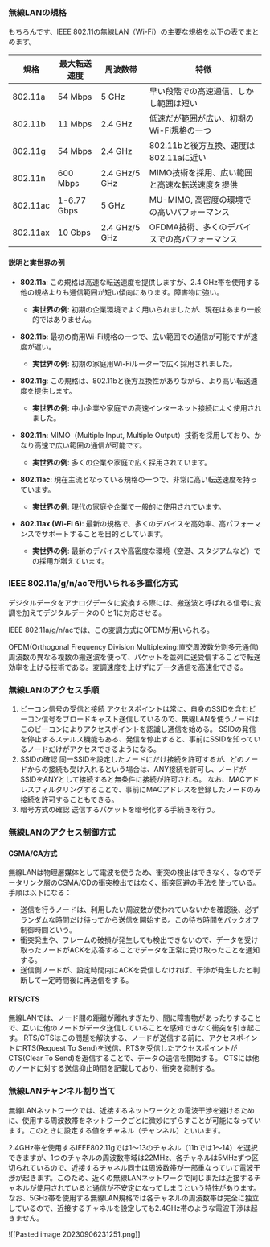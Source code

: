 ### 無線LANの規格
もちろんです、IEEE 802.11の無線LAN（Wi-Fi）の主要な規格を以下の表でまとめます。

| 規格       | 最大転送速度  | 周波数帯       | 特徴                                          |
|------------|--------------|----------------|-----------------------------------------------|
| 802.11a    | 54 Mbps      | 5 GHz          | 早い段階での高速通信、しかし範囲は短い           |
| 802.11b    | 11 Mbps      | 2.4 GHz        | 低速だが範囲が広い、初期のWi-Fi規格の一つ       |
| 802.11g    | 54 Mbps      | 2.4 GHz        | 802.11bと後方互換、速度は802.11aに近い          |
| 802.11n    | 600 Mbps     | 2.4 GHz/5 GHz  | MIMO技術を採用、広い範囲と高速な転送速度を提供  |
| 802.11ac   | 1-6.77 Gbps  | 5 GHz          | MU-MIMO, 高密度の環境での高いパフォーマンス    |
| 802.11ax   | 10 Gbps      | 2.4 GHz/5 GHz  | OFDMA技術、多くのデバイスでの高パフォーマンス   |

#### 説明と実世界の例

- **802.11a**: この規格は高速な転送速度を提供しますが、2.4 GHz帯を使用する他の規格よりも通信範囲が短い傾向にあります。障害物に強い。
    - **実世界の例**: 初期の企業環境でよく用いられましたが、現在はあまり一般的ではありません。

- **802.11b**: 最初の商用Wi-Fi規格の一つで、広い範囲での通信が可能ですが速度が遅い。
    - **実世界の例**: 初期の家庭用Wi-Fiルーターで広く採用されました。

- **802.11g**: この規格は、802.11bと後方互換性がありながら、より高い転送速度を提供します。
    - **実世界の例**: 中小企業や家庭での高速インターネット接続によく使用されました。

- **802.11n**: MIMO（Multiple Input, Multiple Output）技術を採用しており、かなり高速で広い範囲の通信が可能です。
    - **実世界の例**: 多くの企業や家庭で広く採用されています。

- **802.11ac**: 現在主流となっている規格の一つで、非常に高い転送速度を持っています。
    - **実世界の例**: 現代の家庭や企業で一般的に使用されています。

- **802.11ax (Wi-Fi 6)**: 最新の規格で、多くのデバイスを高効率、高パフォーマンスでサポートすることを目的としています。
    - **実世界の例**: 最新のデバイスや高密度な環境（空港、スタジアムなど）での採用が増えています。


### IEEE 802.11a/g/n/acで用いられる多重化方式
デジタルデータをアナログデータに変換する際には、搬送波と呼ばれる信号に変調を加えてデジタルデータの０と1に対応させる。

IEEE 802.11a/g/n/acでは、この変調方式にOFDMが用いられる。

OFDM(Orthogonal Frequency Division Multiplexing:直交周波数分割多元通信)
周波数の異なる複数の搬送波を使って、パケットを並列に送受信することで転送効率を上げる技術である。変調速度を上げずにデータ通信を高速化できる。

### 無線LANのアクセス手順
1. ビーコン信号の受信と接続
   アクセスポイントは常に、自身のSSIDを含むビーコン信号をブロードキャスト送信しているので、無線LANを使うノードはこのビーコンによりアクセスポイントを認識し通信を始める。
   SSIDの発信を停止するステルス機能もある、発信を停止すると、事前にSSIDを知っているノードだけがアクセスできるようになる。
2. SSIDの確認
   同一SSIDを設定したノードにだけ接続を許可するが、どのノードからの接続も受け入れるという場合は、ANY接続を許可し、ノードがSSIDをANYとして接続すると無条件に接続が許可される。
   なお、MACアドレスフィルタリングすることで、事前にMACアドレスを登録したノードのみ接続を許可することもできる。
3. 暗号方式の確認
   送信するパケットを暗号化する手続きを行う。

### 無線LANのアクセス制御方式

#### CSMA/CA方式
無線LANは物理層媒体として電波を使うため、衝突の検出はできなく、なのでデータリンク層のCSMA/CDの衝突検出ではなく、衝突回避の手法を使っている。
手順は以下になる：
- 送信を行うノードは、利用したい周波数が使われていないかを確認後、必ずランダムな時間だけ待ってから送信を開始する。この待ち時間をバックオフ制御時間という。
- 衝突発生や、フレームの破損が発生しても検出できないので、データを受け取ったノードがACKを応答することでデータを正常に受け取ったことを通知する。
- 送信側ノードが、設定時間内にACKを受信しなければ、干渉が発生したと判断して一定時間後に再送信をする。

#### RTS/CTS
無線LANでは、ノード間の距離が離れすぎたり、間に障害物があったりすることで、互いに他のノードがデータ送信していることを感知できなく衝突を引き起こす。
RTS/CTSはこの問題を解決する、ノードが送信する前に、アクセスポイントにRTS(Request To Send)を送信、RTSを受信したアクセスポイントがCTS(Clear To Send)を返信することで、データの送信を開始する。
CTSには他のノードに対する送信抑止時間を記載しており、衝突を抑制する。

### 無線LANチャンネル割り当て
無線LANネットワークでは、近接するネットワークとの電波干渉を避けるために、使用する周波数帯をネットワークごとに微妙にずらすことが可能になっています。このときに設定する値をチャネル（チャンネル）といいます。  
  
2.4GHz帯を使用するIEEE802.11gでは1～13のチャネル（11bでは1～14）を選択できますが、1つのチャネルの周波数帯域は22MHz、各チャネルは5MHzずつ区切られているので、近接するチャネル同士は周波数帯が一部重なっていて電波干渉が起きます。このため、近くの無線LANネットワークで同じまたは近接するチャネルが使用されていると通信が不安定になってしまうという特性があります。なお、5GHz帯を使用する無線LAN規格では各チャネルの周波数帯は完全に独立しているので、近接するチャネルを設定しても2.4GHz帯のような電波干渉は起きません。

![[Pasted image 20230906231251.png]]